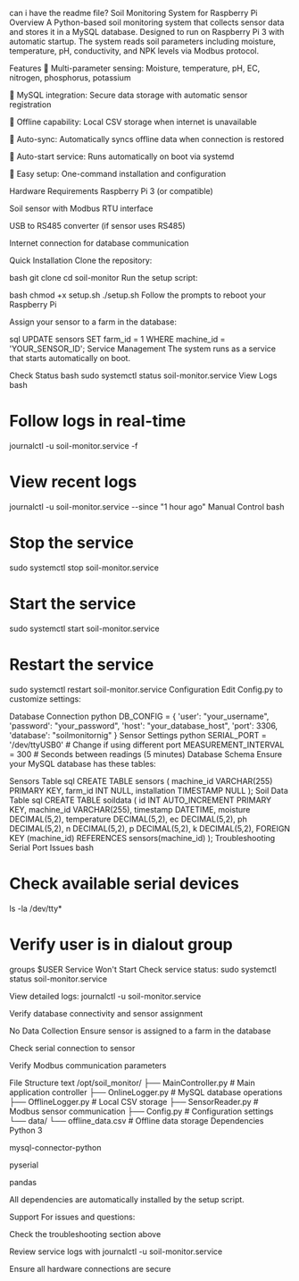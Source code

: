 can i have the readme file?
Soil Monitoring System for Raspberry Pi
Overview
A Python-based soil monitoring system that collects sensor data and stores it in a MySQL database. Designed to run on Raspberry Pi 3 with automatic startup. The system reads soil parameters including moisture, temperature, pH, conductivity, and NPK levels via Modbus protocol.

Features
🌱 Multi-parameter sensing: Moisture, temperature, pH, EC, nitrogen, phosphorus, potassium

💾 MySQL integration: Secure data storage with automatic sensor registration

📴 Offline capability: Local CSV storage when internet is unavailable

🔄 Auto-sync: Automatically syncs offline data when connection is restored

🤖 Auto-start service: Runs automatically on boot via systemd

🔧 Easy setup: One-command installation and configuration

Hardware Requirements
Raspberry Pi 3 (or compatible)

Soil sensor with Modbus RTU interface

USB to RS485 converter (if sensor uses RS485)

Internet connection for database communication

Quick Installation
Clone the repository:

bash
git clone <your-repo-url>
cd soil-monitor
Run the setup script:

bash
chmod +x setup.sh
./setup.sh
Follow the prompts to reboot your Raspberry Pi

Assign your sensor to a farm in the database:

sql
UPDATE sensors SET farm_id = 1 WHERE machine_id = 'YOUR_SENSOR_ID';
Service Management
The system runs as a service that starts automatically on boot.

Check Status
bash
sudo systemctl status soil-monitor.service
View Logs
bash
# Follow logs in real-time
journalctl -u soil-monitor.service -f

# View recent logs
journalctl -u soil-monitor.service --since "1 hour ago"
Manual Control
bash
# Stop the service
sudo systemctl stop soil-monitor.service

# Start the service
sudo systemctl start soil-monitor.service

# Restart the service
sudo systemctl restart soil-monitor.service
Configuration
Edit Config.py to customize settings:

Database Connection
python
DB_CONFIG = {
    'user': "your_username",
    'password': "your_password", 
    'host': "your_database_host",
    'port': 3306,
    'database': "soilmonitornig"
}
Sensor Settings
python
SERIAL_PORT = '/dev/ttyUSB0'  # Change if using different port
MEASUREMENT_INTERVAL = 300    # Seconds between readings (5 minutes)
Database Schema
Ensure your MySQL database has these tables:

Sensors Table
sql
CREATE TABLE sensors (
    machine_id VARCHAR(255) PRIMARY KEY,
    farm_id INT NULL,
    installation TIMESTAMP NULL
);
Soil Data Table
sql
CREATE TABLE soildata (
    id INT AUTO_INCREMENT PRIMARY KEY,
    machine_id VARCHAR(255),
    timestamp DATETIME,
    moisture DECIMAL(5,2),
    temperature DECIMAL(5,2),
    ec DECIMAL(5,2),
    ph DECIMAL(5,2),
    n DECIMAL(5,2),
    p DECIMAL(5,2),
    k DECIMAL(5,2),
    FOREIGN KEY (machine_id) REFERENCES sensors(machine_id)
);
Troubleshooting
Serial Port Issues
bash
# Check available serial devices
ls -la /dev/tty*

# Verify user is in dialout group
groups $USER
Service Won't Start
Check service status: sudo systemctl status soil-monitor.service

View detailed logs: journalctl -u soil-monitor.service

Verify database connectivity and sensor assignment

No Data Collection
Ensure sensor is assigned to a farm in the database

Check serial connection to sensor

Verify Modbus communication parameters

File Structure
text
/opt/soil_monitor/
├── MainController.py      # Main application controller
├── OnlineLogger.py        # MySQL database operations
├── OfflineLogger.py       # Local CSV storage
├── SensorReader.py        # Modbus sensor communication
├── Config.py             # Configuration settings
└── data/
    └── offline_data.csv  # Offline data storage
Dependencies
Python 3

mysql-connector-python

pyserial

pandas

All dependencies are automatically installed by the setup script.

Support
For issues and questions:

Check the troubleshooting section above

Review service logs with journalctl -u soil-monitor.service

Ensure all hardware connections are secure
